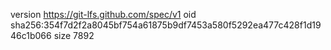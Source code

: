 version https://git-lfs.github.com/spec/v1
oid sha256:354f7d2f2a8045bf754a61875b9df7453a580f5292ea477c428f1d1946c1b066
size 7892
